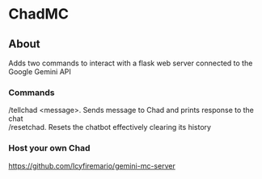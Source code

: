 # ChadMC

## About

Adds two commands to interact with a flask web server connected to the Google Gemini API

### Commands

/tellchad \<message>. Sends message to Chad and prints response to the chat\
/resetchad. Resets the chatbot effectively clearing its history

### Host your own Chad
https://github.com/Icyfiremario/gemini-mc-server
